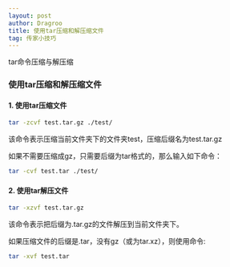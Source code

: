 ```yaml
---
layout: post
author: Dragroo
title: 使用tar压缩和解压缩文件
tag: 传家小技巧
---
```

tar命令压缩与解压缩
### 使用tar压缩和解压缩文件
#### 1. 使用tar压缩文件

```bash
tar -zcvf test.tar.gz ./test/
```

该命令表示压缩当前文件夹下的文件夹test，压缩后缀名为test.tar.gz

如果不需要压缩成gz，只需要后缀为tar格式的，那么输入如下命令：

```bash
tar -cvf test.tar ./test/
```

#### 2. 使用tar解压文件

```bash
tar -xzvf test.tar.gz  
```
该命令表示把后缀为.tar.gz的文件解压到当前文件夹下。

如果压缩文件的后缀是.tar，没有gz（或为tar.xz），则使用命令:
```bash
tar -xvf test.tar
```
